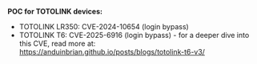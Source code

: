 **POC for TOTOLINK devices:**
- TOTOLINK LR350: CVE-2024-10654 (login bypass)
- TOTOLINK T6: CVE-2025-6916 (login bypass) - for a deeper dive into this CVE, read more at: https://anduinbrian.github.io/posts/blogs/totolink-t6-v3/

